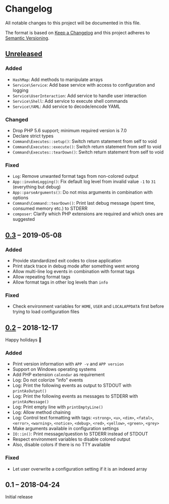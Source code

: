 # Changelog

All notable changes to this project will be documented in this file.

The format is based on [Keep a Changelog](https://keepachangelog.com/en/1.0.0/)
and this project adheres to [Semantic Versioning](https://semver.org/spec/v2.0.0.html).

## [Unreleased][]

### Added

-   `HashMap`: Add methods to manipulate arrays
-   `Service\Service`: Add base service with access to configuration and logging
-   `Service\UserInteraction`: Add service to handle user interaction
-   `Service\Shell`: Add service to execute shell commands
-   `Service\YAML`: Add service to decode/encode YAML

### Changed

-   Drop PHP 5.6 support; minimum required version is 7.0
-   Declare strict types
-   `Command\Executes::setup()`: Switch return statement from self to void
-   `Command\Executes::execute()`: Switch return statement from self to void
-   `Command\Executes::tearDown()`: Switch return statement from self to void

### Fixed

-   `Log`: Remove unwanted format tags from non-colored output
-   `App::invokeLogging()`: Fix default log level from invalid value `-1` to `31` (everything but debug)
-   `App::parseArguments()`: Do not miss arguments in combination with options
-   `Command\Command::tearDown()`: Print last debug message (spent time, consumed memory etc.) to STDERR
-   `composer`: Clarify which PHP extensions are required and which ones are suggested

## [0.3][] – 2019-05-08

### Added

-   Provide standardized exit codes to close application
-   Print stack trace in debug mode after something went wrong
-   Allow multi-line log events in combination with format tags
-   Allow repeating format tags
-   Allow format tags in other log levels than `info`

### Fixed

-   Check environment variables for `HOME`, `USER` and `LOCALAPPDATA` first before trying to load configuration files

## [0.2][] – 2018-12-17

Happy holidays 🎄

### Added

-   Print version information with `APP -v` and `APP version`
-   Support on Windows operating systems
-   Add PHP extension `calendar` as requirement
-   Log: Do not colorize "info" events
-   Log: Print the following events as output to STDOUT with `printAsOutput()`
-   Log: Print the following events as messages to STDERR with `printAsMessage()`
-   Log: Print empty line with `printEmptyLine()`
-   Log: Allow method chaining
-   Log: Control text formatting with tags: `<strong>`, `<u>`, `<dim>`, `<fatal>`, `<error>`, `<warning>`, `<notice>`, `<debug>`, `<red>`, `<yellow>`, `<green>`, `<grey>`
-   Make arguments available in configuration settings
-   `IO::in()`: Print message/question to STDERR instead of STDOUT
-   Respect environment variables to disable colored output
-   Also, disable colors if there is no TTY available

### Fixed

-   Let user overwrite a configuration setting if it is an indexed array

## 0.1 – 2018-04-24

Initial release

[Unreleased]: https://github.com/bheisig/cli/compare/0.3...HEAD
[0.3]: https://github.com/bheisig/cli/compare/0.2...0.3
[0.2]: https://github.com/bheisig/cli/compare/0.1...0.2

